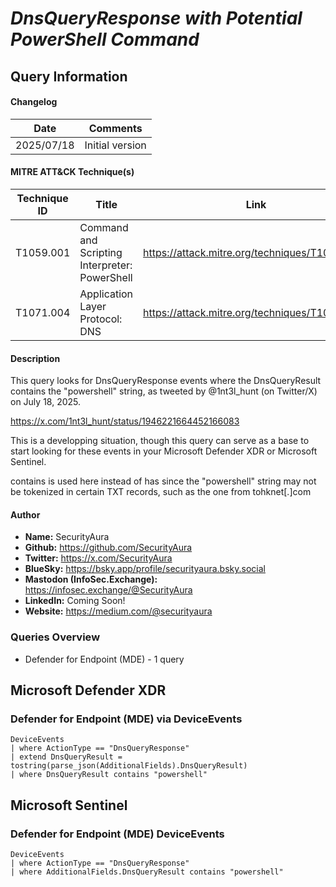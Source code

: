 # *DnsQueryResponse with Potential PowerShell Command*

## Query Information

#### Changelog

| Date | Comments |
|---|---|
| 2025/07/18 | Initial version |

#### MITRE ATT&CK Technique(s)

| Technique ID | Title    | Link    |
| ---  | --- | --- |
| T1059.001 | Command and Scripting Interpreter: PowerShell | https://attack.mitre.org/techniques/T1059/001/ |
| T1071.004 | Application Layer Protocol: DNS | https://attack.mitre.org/techniques/T1071/004/ |

#### Description

This query looks for DnsQueryResponse events where the DnsQueryResult contains the "powershell" string, as tweeted by @1nt3l_hunt (on Twitter/X) on July 18, 2025.

https://x.com/1nt3l_hunt/status/1946221664452166083

This is a developping situation, though this query can serve as a base to start looking for these events in your Microsoft Defender XDR or Microsoft Sentinel.

contains is used here instead of has since the "powershell" string may not be tokenized in certain TXT records, such as the one from tohknet[.]com

#### Author <Optional>
- **Name:** SecurityAura
- **Github:** https://github.com/SecurityAura
- **Twitter:** https://x.com/SecurityAura
- **BlueSky:** https://bsky.app/profile/securityaura.bsky.social
- **Mastodon (InfoSec.Exchange):** https://infosec.exchange/@SecurityAura
- **LinkedIn:** Coming Soon!
- **Website:** https://medium.com/@securityaura

### Queries Overview ###

- Defender for Endpoint (MDE) - 1 query

## Microsoft Defender XDR ##
### Defender for Endpoint (MDE) via DeviceEvents ###
```KQL
DeviceEvents
| where ActionType == "DnsQueryResponse"
| extend DnsQueryResult = tostring(parse_json(AdditionalFields).DnsQueryResult)
| where DnsQueryResult contains "powershell"
```
## Microsoft Sentinel ##
### Defender for Endpoint (MDE) DeviceEvents ###
```KQL
DeviceEvents
| where ActionType == "DnsQueryResponse"
| where AdditionalFields.DnsQueryResult contains "powershell"
```

